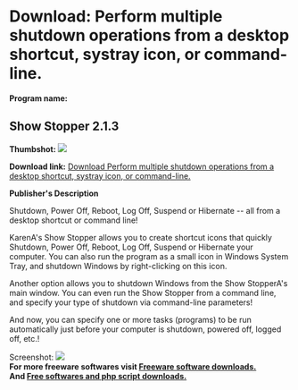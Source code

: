 # Download: Perform multiple shutdown operations from a desktop shortcut, systray icon, or command-line.

**Program name:**

## Show Stopper 2.1.3

  
**Thumbshot:** ![](http://www.freewarefiles.com/screenshot/kshowstpr_md.jpg)   
  
**Download link:** [Download Perform multiple shutdown operations from a desktop shortcut, systray icon, or command-line.](http://freesoftwares.boysofts.com/Show-Stopper_program_34998.html)  
  


**Publisher's Description**  
  


Shutdown, Power Off, Reboot, Log Off, Suspend or Hibernate -- all from a desktop shortcut or command line! 

KarenA's Show Stopper allows you to create shortcut icons that quickly Shutdown, Power Off, Reboot, Log Off, Suspend or Hibernate your computer. You can also run the program as a small icon in Windows System Tray, and shutdown Windows by right-clicking on this icon.

Another option allows you to shutdown Windows from the Show StopperA's main window. You can even run the Show Stopper from a command line, and specify your type of shutdown via command-line parameters!

And now, you can specify one or more tasks (programs) to be run automatically just before your computer is shutdown, powered off, logged off, etc.! 

  
  
Screenshot: ![](http://www.freewarefiles.com/screenshot/kshowstpr.jpg)   
**For more freeware softwares visit [Freeware software downloads.](http://freesoftwares.boysofts.com/)**   
**And [Free softwares and php script downloads.](http://www.boysofts.com/)**
